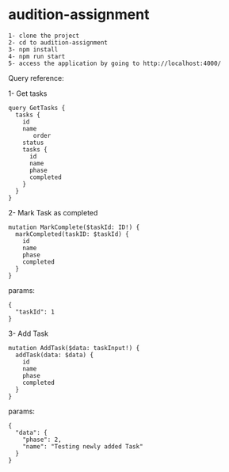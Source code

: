 # audition-assignment

```
1- clone the project
2- cd to audition-assignment
3- npm install
4- npm run start
5- access the application by going to http://localhost:4000/
```

Query reference:

1- Get tasks

```
query GetTasks {
  tasks {
    id
    name
       order
    status
    tasks {
      id
      name
      phase
      completed
    }
  }
}
```

2- Mark Task as completed

```
mutation MarkComplete($taskId: ID!) {
  markCompleted(taskID: $taskId) {
    id
    name
    phase
    completed
  }
}
```

params:

```
{
  "taskId": 1
}
```

3- Add Task

```
mutation AddTask($data: taskInput!) {
  addTask(data: $data) {
    id
    name
    phase
    completed
  }
}
```

params:

```
{
  "data": {
    "phase": 2,
    "name": "Testing newly added Task"
  }
}
```
